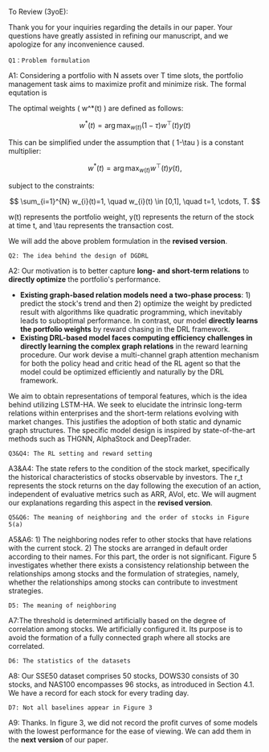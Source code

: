 To Review (3yoE):

Thank you for your inquiries regarding the details in our paper. Your questions have greatly assisted in refining our manuscript, and we apologize for any inconvenience caused.	

	Q1：Problem formulation
A1: Considering a portfolio with N assets over T time slots, the portfolio management task aims to maximize profit and minimize risk. The formal equtation is 


The optimal weights \( w^*(t) \) are defined as follows:

$$
w^{*}(t) = \arg \max _{w(t)}(1-\tau) w^{\top}(t) y(t)
$$

This can be simplified under the assumption that \( 1-\tau \) is a constant multiplier:

$$
w^{*}(t) = \arg \max _{w(t)} w^{\top}(t) y(t),
$$

subject to the constraints:

$$
\sum_{i=1}^{N} w_{i}(t)=1, \quad w_{i}(t) \in [0,1], \quad t=1, \cdots, T.
$$

w(t) represents the portfolio weight, y(t) represents the return of the stock at time t, and \tau represents the transaction cost.

We will add the above problem formulation in the **revised version**. 

	Q2: The idea behind the design of DGDRL
A2:  Our motivation is to better capture **long- and short-term relations** to **directly optimize** the portfolio's performance. 

- **Existing graph-based relation models need a two-phase process**: 1) predict the stock's trend and then 2) optimize the weight by predicted result with algorithms like quadratic programming, which inevitably leads to suboptimal performance. In contrast, our model **directly learns the portfolio weights** by reward chasing in the DRL framework.
- **Existing DRL-based model faces computing efficiency challenges in directly learning the complex graph relations** in the reward learning procedure. Our work devise a multi-channel graph attention mechanism for both the policy head and critic head of the RL agent so that the model could be optimized efficiently and naturally by the DRL framework. 

We aim to obtain representations of temporal features, which is the idea behind utilizing LSTM-HA. We seek to elucidate the intrinsic long-term relations within enterprises and the short-term relations evolving with market changes. This justifies the adoption of both static and dynamic graph structures. The specific model design is inspired by state-of-the-art methods such as THGNN, AlphaStock and DeepTrader.

	Q3&Q4: The RL setting and reward setting

A3&A4: The state refers to the condition of the stock market, specifically the historical characteristics of stocks observable by investors. The r_t represents the stock returns on the day following the execution of an action, independent of evaluative metrics such as ARR, AVol, etc. We will augment our explanations regarding this aspect in the **revised version**.

	Q5&Q6: The meaning of neighboring and the order of stocks in Figure 5(a)

A5&A6: 1) The neighboring nodes refer to other stocks that have relations with the current stock. 2) The stocks are arranged in default order according to their names. For this part, the order is not significant. Figure 5 investigates whether there exists a consistency relationship between the relationships among stocks and the formulation of strategies, namely, whether the relationships among stocks can contribute to investment strategies.

	D5: The meaning of neighboring
A7:The threshold is determined artificially based on the degree of correlation among stocks. We artificially configured it. Its purpose is to avoid the formation of a fully connected graph where all stocks are correlated.	

	D6: The statistics of the datasets
A8: Our SSE50 dataset comprises 50 stocks, DOWS30 consists of 30 stocks, and NAS100 encompasses 96 stocks, as introduced in Section 4.1. We have a record for each stock for every trading day.

	D7: Not all baselines appear in Figure 3

A9: Thanks. In figure 3, we did not record the profit curves of some models with the lowest performance for the ease of viewing. We can add them in the **next version** of our paper. 